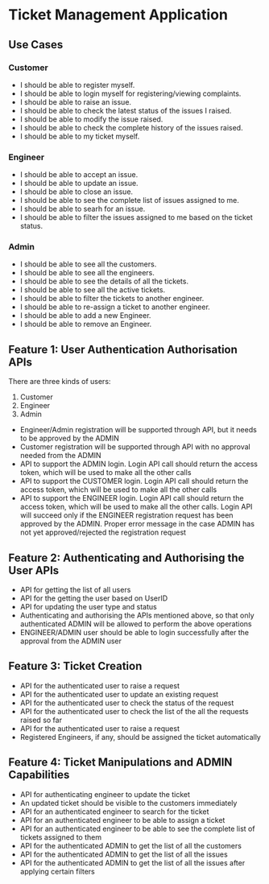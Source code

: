 # Ticket Management Application

## Use Cases

### Customer

- I should be able to register myself.
- I should be able to login myself for registering/viewing complaints.
- I should be able to raise an issue.
- I should be able to check the latest status of the issues I raised.
- I should be able to modify the issue raised.
- I should be able to check the complete history of the issues raised.
- I should be able to my ticket myself.

### Engineer

- I should be able to accept an issue.
- I should be able to update an issue.
- I should be able to close an issue.
- I should be able to see the complete list of issues assigned to me.
- I should be able to searh for an issue.
- I should be able to filter the issues assigned to me based on the ticket status.

### Admin

- I should be able to see all the customers.
- I should be able to see all the engineers.
- I should be able to see the details of all the tickets.
- I should be able to see all the active tickets.
- I should be able to filter the tickets to another engineer.
- I should be able to re-assign a ticket to another engineer.
- I should be able to add a new Engineer.
- I should be able to remove an Engineer.

## Feature 1: User Authentication Authorisation APIs

There are three kinds of users:

1. Customer
2. Engineer
3. Admin

- Engineer/Admin registration will be supported through API, but it needs to be approved by
the ADMIN
- Customer registration will be supported through API with no approval needed from the
ADMIN
- API to support the ADMIN login. Login API call should return the access token, which will
be used to make all the other calls
- API to support the CUSTOMER login. Login API call should return the access token, which
will be used to make all the other calls
- API to support the ENGINEER login. Login API call should return the access token, which
will be used to make all the other calls. Login API will succeed only if the ENGINEER
registration request has been approved by the ADMIN. Proper error message in the case
ADMIN has not yet approved/rejected the registration request


## Feature 2: Authenticating and Authorising the User APIs

- API for getting the list of all users
- API for the getting the user based on UserID
- API for updating the user type and status
- Authenticating and authorising the APIs mentioned above, so that only authenticated
ADMIN will be allowed to perform the above operations
- ENGINEER/ADMIN user should be able to login successfully after the approval from the
ADMIN user

## Feature 3: Ticket Creation

- API for the authenticated user to raise a request
- API for the authenticated user to update an existing request
- API for the authenticated user to check the status of the request
- API for the authenticated user to check the list of the all the requests raised so far
- API for the authenticated user to raise a request
- Registered Engineers, if any, should be assigned the ticket automatically

## Feature 4: Ticket Manipulations and ADMIN Capabilities

- API for authenticating engineer to update the ticket
- An updated ticket should be visible to the customers immediately
- API for an authenticated engineer to search for the ticket
- API for an authenticated engineer to be able to assign a ticket
- API for an authenticated engineer to be able to see the complete list of tickets
assigned to them
- API for the authenticated ADMIN to get the list of all the customers
- API for the authenticated ADMIN to get the list of all the issues
- API for the authenticated ADMIN to get the list of all the issues after applying certain
filters
